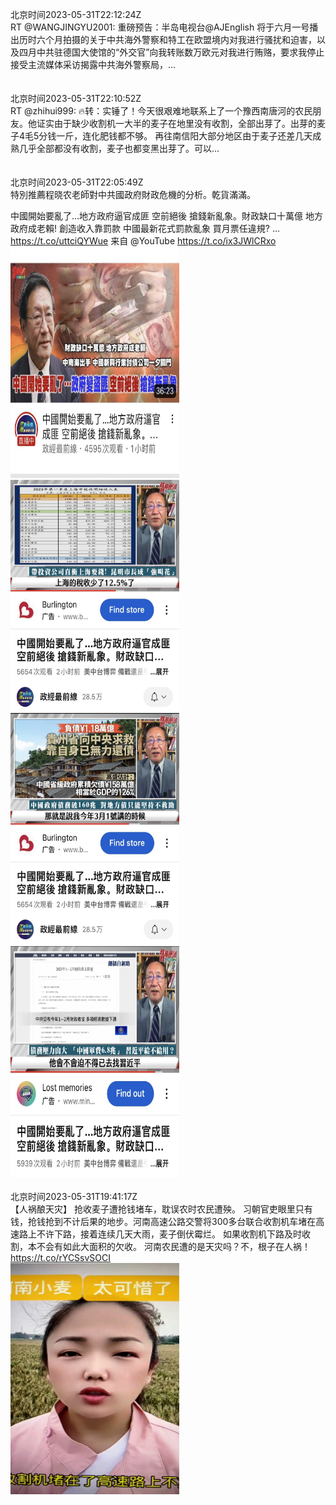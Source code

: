 北京时间2023-05-31T22:12:24Z<br>RT @WANGJINGYU2001: 重磅预告：半岛电视台@AJEnglish 将于六月一号播出历时六个月拍摄的关于中共海外警察和特工在欧盟境内对我进行骚扰和迫害，以及四月中共驻德国大使馆的“外交官”向我转账数万欧元对我进行贿赂，要求我停止接受主流媒体采访揭露中共海外警察局，…<br><br><br>北京时间2023-05-31T22:10:52Z<br>RT @zhihui999: 🔥转：实锤了！今天很艰难地联系上了一个豫西南唐河的农民朋友。他证实由于缺少收割机一大半的麦子在地里没有收割，全部出芽了。出芽的麦子4毛5分钱一斤，连化肥钱都不够。 再往南信阳大部分地区由于麦子还差几天成熟几乎全部都没有收割，麦子也都变黑出芽了。可以…<br><br><br>北京时间2023-05-31T22:05:49Z<br>特別推薦程晓农老師對中共國政府財政危機的分析。乾貨滿滿。

中國開始要亂了…地方政府逼官成匪 空前絕後 搶錢新亂象。財政缺口十萬億 地方政府成老賴! 創造收入靠罰款 中國最新花式罰款亂象 買月票任違規? ... https://t.co/uttciQYWue 来自 @YouTube https://t.co/ix3JWlCRxo<br><img src='/temp/image/2023/u-Month-5/1663909652420067334_0.jpg' width='270' height='370'><img src='/temp/image/2023/u-Month-5/1663909652420067334_1.jpg' width='270' height='370'><img src='/temp/image/2023/u-Month-5/1663909652420067334_2.jpg' width='270' height='370'><img src='/temp/image/2023/u-Month-5/1663909652420067334_3.jpg' width='270' height='370'><br><br>北京时间2023-05-31T19:41:17Z<br>【人祸酿天灾】
抢收麦子遭抢钱堵车，耽误农时农民遭殃。
习朝官吏眼里只有钱，抢钱抢到不计后果的地步。河南高速公路交警将300多台联合收割机车堵在高速路上不许下路，接着连续几天大雨，麦子倒伏霉烂。
如果收割机下路及时收割，本不会有如此大面积的欠收。
河南农民遭的是天灾吗？不，根子在人祸！ https://t.co/rYCSsvSOCI<br><img src='/temp/video/2023/u-Month-5/at-Day-31/realcaixia/1663873277041704960_0.jpg' width='270' height='370'><br><br>